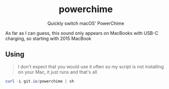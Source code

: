 <h1 align="center">powerchime</h1>
<p align="center">Quickly switch macOS' PowerChime</p>

As far as I can guess, this sound only appears on MacBooks with USB-C charging, so starting with 2015 MacBook

## Using

> I don't expect that you would use it often so my script is not installing on your Mac, it just runs and that's all

```powershell
curl -L git.io/powerchime | sh
```